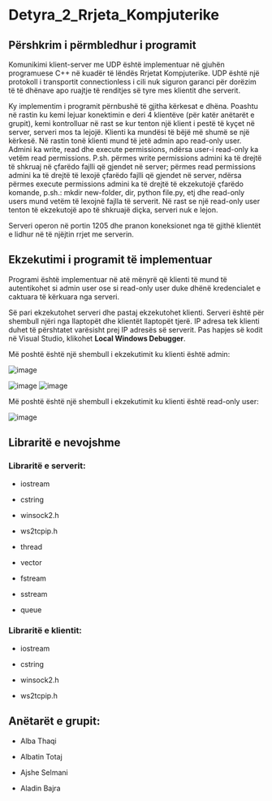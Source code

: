 # Detyra_2_Rrjeta_Kompjuterike
## Përshkrim i përmbledhur i programit
Komunikimi klient-server me UDP është implementuar në gjuhën programuese C++ në kuadër të lëndës Rrjetat Kompjuterike.
UDP është një protokoll i transportit connectionless i cili nuk siguron garanci për dorëzim të të dhënave apo ruajtje të renditjes së tyre mes klientit dhe serverit.

Ky implementim i programit përnbushë të gjitha kërkesat e dhëna. Poashtu në rastin ku kemi lejuar konektimin e deri 4 klientëve (për katër anëtarët e grupit), kemi kontrolluar në rast se kur tenton një klient i pestë të kyçet në server, serveri mos ta lejojë. Klienti ka mundësi të bëjë më shumë se një kërkesë. Në rastin tonë klienti mund të jetë admin apo read-only user.
Admini ka write, read dhe execute permissions, ndërsa user-i read-only ka vetëm read permissions. P.sh. përmes write permissions admini ka të drejtë të shkruaj në çfarëdo fajlli që gjendet në server; përmes read permissions admini ka të drejtë të lexojë çfarëdo fajlli që gjendet në server, ndërsa përmes execute permissions admini ka të drejtë të ekzekutojë çfarëdo komande, p.sh.: mkdir new-folder, dir, python file.py, etj dhe read-only users mund vetëm të lexojnë fajlla të serverit. Në rast se një read-only user tenton të ekzekutojë apo të shkruajë diçka, serveri nuk e lejon.

Serveri operon në portin 1205 dhe pranon koneksionet nga të gjithë klientët e lidhur në të njëjtin rrjet me serverin.

## Ekzekutimi i programit të implementuar
Programi është implementuar në atë mënyrë që klienti të mund të autentikohet si admin user ose si read-only user duke dhënë kredencialet e caktuara të kërkuara nga serveri.

Së pari ekzekutohet serveri dhe pastaj ekzekutohet klienti. Serveri është për shembull njëri nga llaptopët dhe klientët llaptopët tjerë. IP adresa tek klienti duhet të përshtatet varësisht prej IP adresës së serverit. Pas hapjes së kodit në Visual Studio, klikohet **Local Windows Debugger**.

Më poshtë është një shembull i ekzekutimit ku klienti është admin:

![image](https://github.com/AlbaThaqi/Detyra_2_Rrjeta_Kompjuterike/assets/112955653/10809e92-d258-4867-9527-c6a002830484)

![image](https://github.com/AlbaThaqi/Detyra_2_Rrjeta_Kompjuterike/assets/112955653/b92b6ee5-c424-4ef3-b3ce-0d657008cda7)
![image](https://github.com/AlbaThaqi/Detyra_2_Rrjeta_Kompjuterike/assets/112955653/75713d3b-9fd6-48b2-a1bc-b2f0f00ea74b)

Më poshtë është një shembull i ekzekutimit ku klienti është read-only user:

![image](https://github.com/AlbaThaqi/Detyra_2_Rrjeta_Kompjuterike/assets/112955653/d2be719f-1e0e-4ae3-b69a-832024f150da)

## Libraritë e nevojshme
### Libraritë e serverit:
- iostream
  
- cstring
  
- winsock2.h
  
- ws2tcpip.h
  
- thread
  
- vector
  
- fstream
  
- sstream
  
- queue
  
### Libraritë e klientit:
- iostream
  
- cstring
  
- winsock2.h
  
- ws2tcpip.h

## Anëtarët e grupit:
- Alba Thaqi
  
- Albatin Totaj
  
- Ajshe Selmani
  
- Aladin Bajra
